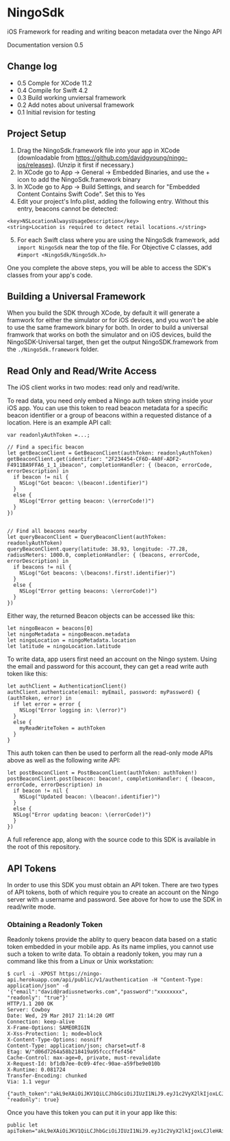 # NingoSdk
iOS Framework for reading and writing beacon metadata over the Ningo API

Documentation version 0.5

## Change log

* 0.5 Comple for XCode 11.2
* 0.4 Compile for Swift 4.2
* 0.3 Build working unviersal framework
* 0.2 Add notes about universal framework
* 0.1 Initial revision for testing

## Project Setup

1. Drag the NingoSdk.framework file into your app in XCode (downloadable from https://github.com/davidgyoung/ningo-ios/releases).  (Unzip it first if necessary.)
2. In XCode go to App -> General -> Embedded Binaries, and use the + icon to add the NingoSdk.framework binary
3. In XCode go to App -> Build Settings, and search for "Embedded Content Contains Swift Code". Set this to Yes 
4. Edit your project's Info.plist, adding the following entry.  Without this entry, beacons cannot be detected:
```
<key>NSLocationAlwaysUsageDescription</key>
<string>Location is required to detect retail locations.</string>
```
5. For each Swift class where you are using the NingoSdk framework, add `import NingoSdk` near the top of the file.  For Objective C classes, add `#import <NingoSdk/NingoSdk.h>`

One you complete the above steps, you will be able to access the SDK's classes from your app's code.

## Building a Universal Framework

When you build the SDK through XCode, by default it will generate a framwork for either the simulator or for iOS devices, and you won't be able to use the same framework binary for both.  In order to build a universal framwork that works on both the simulator and on iOS devices, build the NingoSDK-Universal target, then get the output NingoSDK.framework from the `./NingoSdk.framework` folder.

## Read Only and Read/Write Access

The iOS client works in two modes: read only and read/write.

To read data, you need only embed a Ningo auth token string inside your iOS app.  You can use this token to read beacon metadata for a specific beacon identifier or a group of beacons within a requested distance of a location.  Here is an example API call:

```
var readonlyAuthToken =...;

// Find a specific beacon
let getBeaconClient = GetBeaconClient(authToken: readonlyAuthToken)
getBeaconClient.get(identifier: "2F234454-CF6D-4A0F-ADF2-F4911BA9FFA6_1_1_ibeacon", completionHandler: { (beacon, errorCode, errorDescription) in
  if beacon != nil {
    NSLog("Got beacon: \(beacon!.identifier)")
  }
  else {
    NSLog("Error getting beacon: \(errorCode!)")
  }
})


// Find all beacons nearby
let queryBeaconClient = QueryBeaconClient(authToken: readonlyAuthToken)
queryBeaconClient.query(latitude: 38.93, longitude: -77.28, radiusMeters: 1000.0, completionHandler: { (beacons, errorCode, errorDescription) in
  if beacons != nil {
    NSLog("Got beacons: \(beacons!.first!.identifier)")
  }
  else {
    NSLog("Error getting beacons: \(errorCode!)")
  }
})

```

Either way, the returned Beacon objects can be accessed like this:

```
let ningoBeacon = beacons[0]
let ningoMetadata = ningoBeacon.metadata
let ningoLocation = ningoMetadata.location
let latitude = ningoLocation.latitude
```

To write data, app users first need an account on the Ningo system.  Using the email and password for this account, they can get a read write auth token like this:

```
let authClient = AuthenticationClient()
authClient.authenticate(email: myEmail, password: myPassword) { (authToken, error) in
  if let error = error {
    NSLog("Error logging in: \(error)")
  }
  else {
    myReadWriteToken = authToken
  }
}
```

This auth token can then be used to perform all the read-only mode APIs above as well as the following write API:


```
let postBeaconClient = PostBeaconClient(authToken: authToken!)
postBeaconClient.post(beacon: beacon!, completionHandler: { (beacon, errorCode, errorDescription) in
  if beacon != nil {
    NSLog("Updated beacon: \(beacon!.identifier)")
  }
  else {
  NSLog("Error updating beacon: \(errorCode!)")
  }
})

```

A full reference app, along with the source code to this SDK is available in the root of this repository.

## API Tokens

In order to use this SDK you must obtain an API token.  There are two types of API tokens, both of which require you to create an account on the Ningo server with a username and password.  See above for how to use the SDK in read/write mode.

### Obtaining a Readonly Token

Readonly tokens provide the ablity to query beacon data based on a static token embedded in your mobile app.
As its name implies, you cannot use such a token to write data.  To obtain a readonly token, you may run a command like this from a Linux or Unix workstation:

```
$ curl -i -XPOST https://ningo-api.herokuapp.com/api/public/v1/authentication -H "Content-Type: application/json" -d '{"email":"david@radiusnetworks.com","password":"xxxxxxxx", "readonly": "true"}'
HTTP/1.1 200 OK
Server: Cowboy
Date: Wed, 29 Mar 2017 21:14:20 GMT
Connection: keep-alive
X-Frame-Options: SAMEORIGIN
X-Xss-Protection: 1; mode=block
X-Content-Type-Options: nosniff
Content-Type: application/json; charset=utf-8
Etag: W/"d06d7264a58b218419a95fcccffef456"
Cache-Control: max-age=0, private, must-revalidate
X-Request-Id: bf1db7ee-0c09-4fec-90ae-a59fbe9e010b
X-Runtime: 0.081724
Transfer-Encoding: chunked
Via: 1.1 vegur

{"auth_token":"akL9eXAiOiJKV1QiLCJhbGciOiJIUzI1NiJ9.eyJ1c2VyX2lkIjoxLCJleHAiOjE0OTA5MDg0NjB9.bjmSpLI_bV30B_M6brEHLQEUac_fqGJOEOmj6urmJFc", "readonly": true}
```

Once you have this token you can put it in your app like this:

```
public let apiToken="akL9eXAiOiJKV1QiLCJhbGciOiJIUzI1NiJ9.eyJ1c2VyX2lkIjoxLCJleHAiOjE0OTA5MDg0NjB9.bjmSpLI_bV30B_M6brEHLQEUac_fqGJOEOmj6urmJFc"
```

